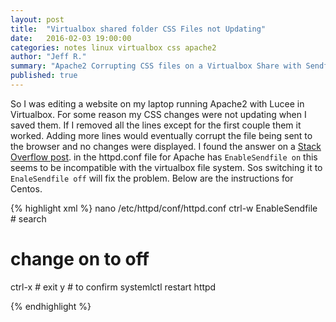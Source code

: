 ```yaml
---
layout: post
title:  "Virtualbox shared folder CSS Files not Updating"
date:   2016-02-03 19:00:00
categories: notes linux virtualbox css apache2
author: "Jeff R."
summary: "Apache2 Corrupting CSS files on a Virtualbox Share with Sendfile enabled"
published: true
---
```


So I was editing a website on my laptop running Apache2 with Lucee in Virtualbox. For some reason my CSS changes were not updating when I saved them. If I removed all the lines except for the first couple them it worked. Adding more lines would eventually corrupt the file being sent to the browser and no changes were displayed. I found the answer on a [Stack Overflow post][apache-fix]. in the httpd.conf file for Apache has `EnableSendfile on` this seems to be incompatible with the virtualbox file system. Sos switching it to `EnaleSendfile off` will fix the problem. Below are the instructions for Centos.

{% highlight  xml %}
nano /etc/httpd/conf/httpd.conf
ctrl-w EnableSendfile # search
# change on to off
ctrl-x # exit
y # to confirm
systemlctl restart httpd

{% endhighlight %}

[apache-fix]: http://stackoverflow.com/questions/6298933/shared-folder-in-virtualbox-for-apache